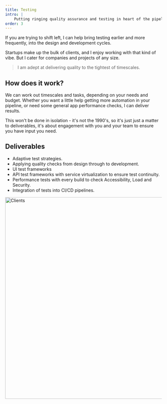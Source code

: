 ```yaml
---
title: Testing
intro: |
    Putting ringing quality assurance and testing in heart of the pipeline, from design to production.
order: 3
---
```


If you are trying to shift left, I can help bring testing earlier and more frequently, into the design and development cycles.

Startups make up the bulk of clients, and I enjoy working with that kind of vibe. But I cater for companies and projects of any size. 

> I am adept at delivering quality to the tightest of timescales.

## How does it work?

We can work out timescales and tasks, depending on your needs and budget. Whether you want a little help getting more automation in your pipeline, or need some general app performance checks, I can deliver results. 

This won't be done in isolation - it's not the 1990's, so it's just just a matter to deliverables, it's about engagement with you and your team to ensure you have input you need.

## Deliverables
- Adaptive test strategies.
- Applying quality checks from design through to development.
- UI test frameworks
- API test frameworks with service virtualization to ensure test continuity.
- Performance tests with every build to check Accessibility, Load and Security.
- Integration of tests into CI/CD pipelines.

<picture>
    <img src="/assets/img/clients-qe.png" alt="Clients" width="650" decoding="async" />
</picture>

<!-- ![Quality engineering clients](/img/clients-qe.png) -->